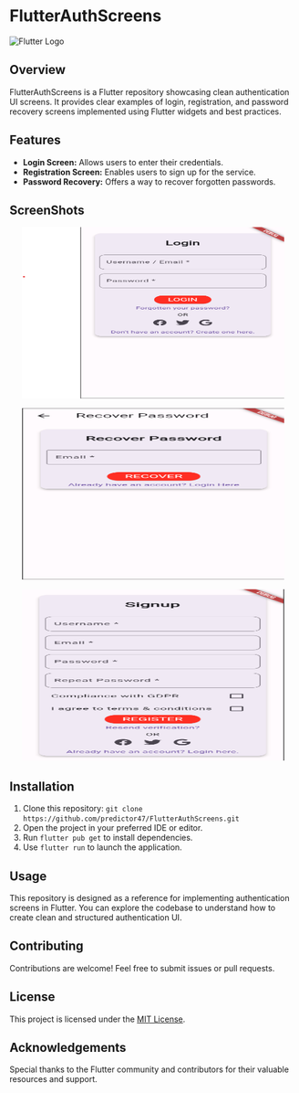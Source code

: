 # FlutterAuthScreens

![Flutter Logo](https://storage.googleapis.com/cms-storage-bucket/c823e53b3a1a7b0d36a9.png)

## Overview
FlutterAuthScreens is a Flutter repository showcasing clean authentication UI screens. It provides clear examples of login, registration, and password recovery screens implemented using Flutter widgets and best practices.

## Features
- **Login Screen:** Allows users to enter their credentials.
- **Registration Screen:** Enables users to sign up for the service.
- **Password Recovery:** Offers a way to recover forgotten passwords.
## ScreenShots
<p align="center">
  <img width="460" height="300" src="https://github.com/predictor47/FlutterAuthScreens/blob/main/images/1.png">
</p>

<p align="center">
  <img width="460" height="300" src="https://github.com/predictor47/FlutterAuthScreens/blob/main/images/2.png">
</p>

<p align="center">
  <img width="460" height="300" src="https://github.com/predictor47/FlutterAuthScreens/blob/main/images/3.png">
</p>




## Installation
1. Clone this repository: `git clone https://github.com/predictor47/FlutterAuthScreens.git`
2. Open the project in your preferred IDE or editor.
3. Run `flutter pub get` to install dependencies.
4. Use `flutter run` to launch the application.

## Usage
This repository is designed as a reference for implementing authentication screens in Flutter. You can explore the codebase to understand how to create clean and structured authentication UI.

## Contributing
Contributions are welcome! Feel free to submit issues or pull requests.

## License
This project is licensed under the [MIT License](LICENSE).

## Acknowledgements
Special thanks to the Flutter community and contributors for their valuable resources and support.

